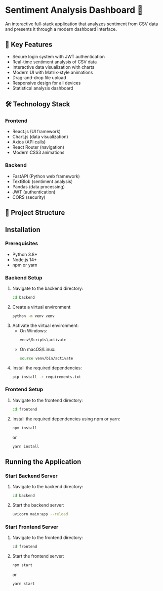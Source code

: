 # Sentiment Analysis Dashboard 🎯

An interactive full-stack application that analyzes sentiment from CSV data and presents it through a modern dashboard interface.

## 🌟 Key Features

- Secure login system with JWT authentication
- Real-time sentiment analysis of CSV data
- Interactive data visualization with charts
- Modern UI with Matrix-style animations
- Drag-and-drop file upload
- Responsive design for all devices
- Statistical analysis dashboard

## 🛠️ Technology Stack

### Frontend
- React.js (UI framework)
- Chart.js (data visualization)
- Axios (API calls)
- React Router (navigation)
- Modern CSS3 animations

### Backend
- FastAPI (Python web framework)
- TextBlob (sentiment analysis)
- Pandas (data processing)
- JWT (authentication)
- CORS (security)

## 📂 Project Structure

## Installation

### Prerequisites
- Python 3.8+
- Node.js 14+
- npm or yarn

### Backend Setup

1. Navigate to the backend directory:
    ```sh
    cd backend
    ```
2. Create a virtual environment:
    ```sh
    python -m venv venv
    ```
3. Activate the virtual environment:
    - On Windows:
      ```sh
      venv\Scripts\activate
      ```
    - On macOS/Linux:
      ```sh
      source venv/bin/activate
      ```
4. Install the required dependencies:
    ```sh
    pip install -r requirements.txt
    ```

### Frontend Setup

1. Navigate to the frontend directory:
    ```sh
    cd frontend
    ```
2. Install the required dependencies using npm or yarn:
    ```sh
    npm install
    ```
    or
    ```sh
    yarn install
    ```

## Running the Application

### Start Backend Server
1. Navigate to the backend directory:
    ```sh
    cd backend
    ```
2. Start the backend server:
    ```sh
    uvicorn main:app --reload
    ```

### Start Frontend Server
1. Navigate to the frontend directory:
    ```sh
    cd frontend
    ```
2. Start the frontend server:
    ```sh
    npm start
    ```
    or
    ```sh
    yarn start
    ```
